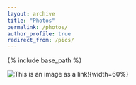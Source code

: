 ```yaml
---
layout: archive
title: "Photos"
permalink: /photos/
author_profile: true
redirect_from: /pics/
---
```


{% include base_path %}

![This is an image as a link!](/images/bio-photo.jpg){width=60%}